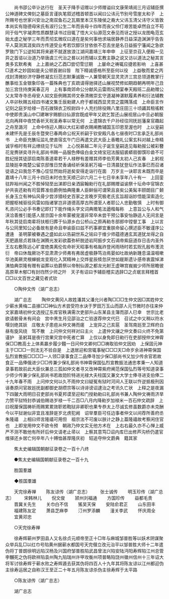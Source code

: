 <!-- { "loadSidebar": true } -->
　　尚书邵公卒讣达行在　圣天子降手诏赠以少师赠谥曰文康荣靖阅三月诏辅臣撰公神道碑文俾刻之墓臣言谨执笔叙述稽首顿首以闻曰公讳元节别号雪崖太和子　上所赐号也世家兴安治之南双鱼石之瓦屑里本汉东陵侯之裔大父讳玉清父讳守义皆敦本尚实有隐德母宋氏有淑行公生二年而丧母十四年而丧父伶仃艰苦能卓然自立不苟同于俗气宇凝肃性质頵慧读书过目辄了悟大义仙源范文泰见而讶之授以龙图龟范玄始太虚之秘学三年而贯彻玄微叹曰道在是矣何事他求端居静养日益深造渊渊乎告告平人莫测其涯矣四方传道受业考若饮醇饫甘依依不忍去坐是名日益振宁藩闻之急欲罗致门下公逆知其将来避不就遂放浪江湖间嘉靖三年申申　上征至京召入便殿一见异之首谘以治道乃举唐虞三代治之晷以对而辅以玄教主静之说又访以道法之秘其言类多玄默希夷　上上嘉纳之乙酉□尝切雪愆期　上屡命之祷辄应捷若影响　上喜甚□道术之妙固如是夫公顿首谢曰皆　陛下精诚感格所至臣何以役　上益敬而爱之丙戌封清微妙济守静修凝玄衍范志默秉诚致一人兼管朝天显灵灵济三宫总领道教掌行醮事给玉金银象印各一葢殊典也丁亥疏请得驰驿还山展视焚修如期趋朝再明年己丑加三宫住持庚寅春正月　上有事南郊命公分献风云雷雨坛预宴奉天殿班二品勑赠公父太常寺寺丞母安人如文臣例赐其师文泰清微崇玄守道凝神湛默履素养和衍法辅教人卒卯秋赐五经四书诸文集壬辰勑建人府于都城西显灵宫之震隅落成　上命臣言作记刻之庭岁给禄一百石拨锦衣卫校尉四十人充扫除役赐八里庄田三十顷蠲其租徭敕中使即贵溪山中□建琳宇赐额曰仙源宫既成甲年又疏乞暂还山展视居山中旦必朝服北向再拜中夜焚香祈天祝圣寿率以常无何　上遣锦衣千户孙经往同抚廵藩臬官趣起之舟至潞河　上命中侍迎人赐以大红彩蟒衣赐阐教辅国玉印恩至渥也时　上以皇嗣未建怀先是壬辰冬暨癸巳春两命公祝天祈嗣于钦安殿凡各七昼夜时□言承乏礼部尚书　上命臣充醮坛监礼使直宿玄午门日再遣文武大臣上香瞻礼公案玄科对越上帝精诚孚格时有祥云缭绕见于坛所　上心悦甚越二年元子诞生皇嗣迭见每勑报公被彩簪花宠赉骈奕寻升礼部尚书赐一品服色俸级白金文绮宝冠法服貂裘蟒扇御馔珍碞不可胜纪授其徒邵启南陈善道辈若干人禄秽有差赠其师李伯芳黄太初人己亥春　上躬视显陵廵幸南楚公留京邸惟日焚香诵经祈保圣躬万福一日清晨犹登坛作法事巳而召诸徒语之曰我忽不豫心怔怔然始将逝矣安得走诣行在面　万岁主一诀耶言未既而卒是嘉靖十八年三月十四日未时也生天顺己卯六月二十七日辛未享年八十有一　上回銮驻跸裕州闻之不胜悼恸至出涕即日亲洒宸翰勑行在礼部赐赠谥谕祭十坛命中官锦衣护共丧还勑有司营葬准伯爵例恤典隆重人臣鲜俪可谓荣且哀矣公美髯丰颐朗目广颡长身玉立有神仙风骨少尝涉猎经史百家之言晚岁究极老氏玄旨超诣妙悟能深索造化把握枢械驱役风雷如指诸掌岂非道德高厚古所谓至人者耶公人忠勤敬慎　上时有御札咨问公必手书奏记即灯下能作绳头字文词典赡笔法遒楷每称　上意旨公与人和气浃洽善推引能感人居京国十余年蒙被宠渥非常卒未尝干预公事安怡静适人无间言是年秋其徒启南辈将扶柩归葬于仙源乡白公桥山之原再勑冬部郎中镗督工事　上以言与公同里知公必备故有是命且申谕臣曰兹不朽事卿宜重朕命留心撰述臣不敏谨序公遭逄　圣明蒙被眷遇之盛如此以告嗣世系之铭曰于维少师蕴德通玄其道犹龙得之自天肥遁居贞若珠在渊腾光发彩欲葢弥轩脱迹岩阿振步文石谒帝紫庭道存日击内圣外王左右敷陈远心旷度绝类离伦佐命祈天昭事有格胤祚登闲雨旸时若玄贶孔殷布濩流衍　帝曰休哉厥功不显肃肃少师弗有弗居虚极静笃泊焉晏如吐故纳新踵息温温咽嗽华池美厥灵根蝉蜕龙变观化入冥精神上交烨星辰倐忽厌世如屣斯遗讣感帝衷震悼涕洟恤典崇隆有赠有谥葬以伯爵祭以帝制仙源之都龙光射王虚琳宫峩峩少师所居瞻彼高原草木郁□有封岿然少师之阡　天子有诏曰予辅臣稽实选辞□之贞珉言拜稽首□□以文百世之藏见者式钦 

　　○陶仲文传（湖广总志） 

　　湖广总志 
　　陶仲文黄冈人故姓潘其父潘允兴者陶□□□生仲文因□其姓仲文少蕲水黄梅二县掾□□神仙方术尝受符水诀于罗田万玉山而邵人元节微时亦往来仲文家嘉靖初仲文选授辽东库官秩满需次吏部升山东某县主簿而邵人巳幸　世宗比老欲请骸骨未有间会　宫中黑生月见邵治之亡验遂荐仲文代巳　召试之中又稍以符水噀剑绝其妖　庄敬太子患痘从仲文祷而瘥　上宠异之己亥扈　圣驾南廵至卫辉府白昼有旋风绕　驾不散　上问仲文何祥对曰主火　上遣仲文禳之仲文奏曰火终不免第谨护　圣躬耳是夜行宫果灾宫中死者亡算　上仅以身免即日勑行在吏部授仲文神霄保□□教高士上体素羸步履少囏一日问仲文卿何□□祷取验仲文因劝　上保固元神主于□□□一则法无不验自是　上退居迎和宫辄事秘□□□天□命岁余进神霄保国弘烈宣教振□□□□一人领□录事食正二品俸寻加少保□部尚书又加少传余官若故食正一品俸俄进少□□传兼少保礼部尚书神霄保国弘烈宣教振法通忠孝秉一人知道录事若故前此大臣伙兼总三孤如仲文者寻又改神霄紫府阐范保国弘烈等号知道录事少师少传兼少保礼部尚书若故勋阶特进光禄大夫柱国又兼文大学士俸寻进支伯俸二十九年春不雨　上问仲文何以久不雨仲文曰疑冤有狱时河间人王联以忤逆抵极刑因诬奏原问官故廵抚副都御史胡缵宗等以诗诽谤诏逮治之考讯久亡状　上释之是夜漏下四皷大雨明日召吏部尚书夏邦谟至迎和门授勑勑曰礼部尚书兼人陶仲文祷雨济旱力赞平狱特封恭诚伯赐诰岁禄一千二百□八月内降勑岁加禄米一百石仲文疏辞　上曰祝厘保国祷祈雨赐累累效职若鞫狱非卿职也果专恭太上尽诚玄修虽数爵亦未克酬今以平狱谢似非宜且准辞是岁北虏犯阙　诏举羣臣可任边事者仲文以间荐所善府丞朱隆禧　上相曰师言隆禧可用但　祖宗法不可废以朕计之静上葢隆禧故考察闲住官也　上即宠用仲文不欲令预　朝政乃仲文实无他方术在　上右右最久亦不心惮上威严不测不敢他有所奸后仲文请老止帚以　上察其意笃□诏内库巳出修芦沟桥仍遣官维驿还乡居亡何卒年八十赙恤甚厚隆庆初　轺追夺仲文爵典　籍其家 

　　焦太史编辑国朝献征录卷之一百十八终 

　　●焦太史编辑国朝献征录卷之一百十九 

　　胜国羣雄 

　　◆胜国羣雄 

　　天完徐寿禅 
　　陈友谅传（湖广总志） 
　　张士诚传 
　　明玉珍传（湖广总志） 
　　宋韩林儿 
　　倪文俊 
　　颕州刘福通 
　　方国珍传 
　　益都毛贵 
　　晋冀关先生 
　　关巾白不信 
　　猺吴天保 
　　安陆俞君正 
　　山东田丰 
　　福建陈友定 
　　萧县芝麻李 
　　汀州罗添麟 
　　潼关李武 
　　怀庆周全 
　　宜黄邓忠 

　　○天完徐寿禅 

　　徐寿辉蕲州罗田县人又名徐贞元顺帝至正十□年与麻城邹普胜等以妖术阴谋聚众举兵乱□以红巾号陷黄州据蕲水都国号天完僣立改元治平以邹普胜大师十二年遣伪将丁普朗徐明远陷汉杨及兴国府邹普胜陷武昌曾法兴陷安陆沔阳寿辉陷江州总管李黼死之伪将欧祥陷袁州陶九陷瑞州许甲攻衡州项普略陷饶州徽州信州十三年诏大将军讨徐寿辉于蕲水败之寿辉遁去获其伪将四百人十九年其将陈友谅以江州都迎伪主徐寿运居之自称汉王至正二十年五月陈友谅杀伪主徐寿辉于太平路 

　　○陈友谅传（湖广总志） 

　　湖广总志 
